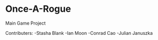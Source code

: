 # Once-A-Rogue
Main Game Project

Contributers:
-Stasha Blank
-Ian Moon
-Conrad Cao
-Julian Januszka
